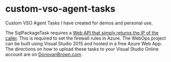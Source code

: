 # custom-vso-agent-tasks
Custom VSO Agent Tasks I have created for demos and personal use.

The SqlPackageTask requires a [Web API that simply returns the IP of the caller](http://www.donovanbrown.com/post/2015/05/15/i-need-my-external-ip-in-my-powershell). This is required to set the firewall rules in Azure. The WebOps project can be built using Visual Studio 2015 and hosted in a free Azure Web App. The directions on how to upload these tasks to your Visual Studio Online account are on [DonovanBrown.com](http://donovanbrown.com).
